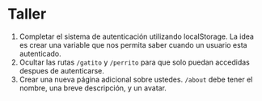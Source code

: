 # Taller

1. Completar el sistema de autenticación utilizando localStorage. La idea es crear una variable que nos permita saber cuando un usuario esta autenticado.
2. Ocultar las rutas `/gatito` y `/perrito` para que solo puedan accedidas despues de autenticarse.
3. Crear una nueva página adicional sobre ustedes. `/about` debe tener el nombre, una breve descripción, y un avatar.
